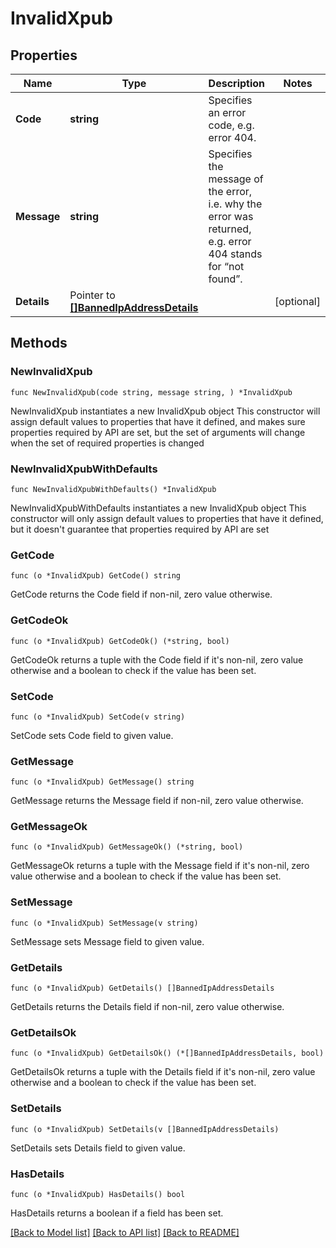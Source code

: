 # InvalidXpub

## Properties

Name | Type | Description | Notes
------------ | ------------- | ------------- | -------------
**Code** | **string** | Specifies an error code, e.g. error 404. | 
**Message** | **string** | Specifies the message of the error, i.e. why the error was returned, e.g. error 404 stands for “not found”. | 
**Details** | Pointer to [**[]BannedIpAddressDetails**](BannedIpAddressDetails.md) |  | [optional] 

## Methods

### NewInvalidXpub

`func NewInvalidXpub(code string, message string, ) *InvalidXpub`

NewInvalidXpub instantiates a new InvalidXpub object
This constructor will assign default values to properties that have it defined,
and makes sure properties required by API are set, but the set of arguments
will change when the set of required properties is changed

### NewInvalidXpubWithDefaults

`func NewInvalidXpubWithDefaults() *InvalidXpub`

NewInvalidXpubWithDefaults instantiates a new InvalidXpub object
This constructor will only assign default values to properties that have it defined,
but it doesn't guarantee that properties required by API are set

### GetCode

`func (o *InvalidXpub) GetCode() string`

GetCode returns the Code field if non-nil, zero value otherwise.

### GetCodeOk

`func (o *InvalidXpub) GetCodeOk() (*string, bool)`

GetCodeOk returns a tuple with the Code field if it's non-nil, zero value otherwise
and a boolean to check if the value has been set.

### SetCode

`func (o *InvalidXpub) SetCode(v string)`

SetCode sets Code field to given value.


### GetMessage

`func (o *InvalidXpub) GetMessage() string`

GetMessage returns the Message field if non-nil, zero value otherwise.

### GetMessageOk

`func (o *InvalidXpub) GetMessageOk() (*string, bool)`

GetMessageOk returns a tuple with the Message field if it's non-nil, zero value otherwise
and a boolean to check if the value has been set.

### SetMessage

`func (o *InvalidXpub) SetMessage(v string)`

SetMessage sets Message field to given value.


### GetDetails

`func (o *InvalidXpub) GetDetails() []BannedIpAddressDetails`

GetDetails returns the Details field if non-nil, zero value otherwise.

### GetDetailsOk

`func (o *InvalidXpub) GetDetailsOk() (*[]BannedIpAddressDetails, bool)`

GetDetailsOk returns a tuple with the Details field if it's non-nil, zero value otherwise
and a boolean to check if the value has been set.

### SetDetails

`func (o *InvalidXpub) SetDetails(v []BannedIpAddressDetails)`

SetDetails sets Details field to given value.

### HasDetails

`func (o *InvalidXpub) HasDetails() bool`

HasDetails returns a boolean if a field has been set.


[[Back to Model list]](../README.md#documentation-for-models) [[Back to API list]](../README.md#documentation-for-api-endpoints) [[Back to README]](../README.md)


